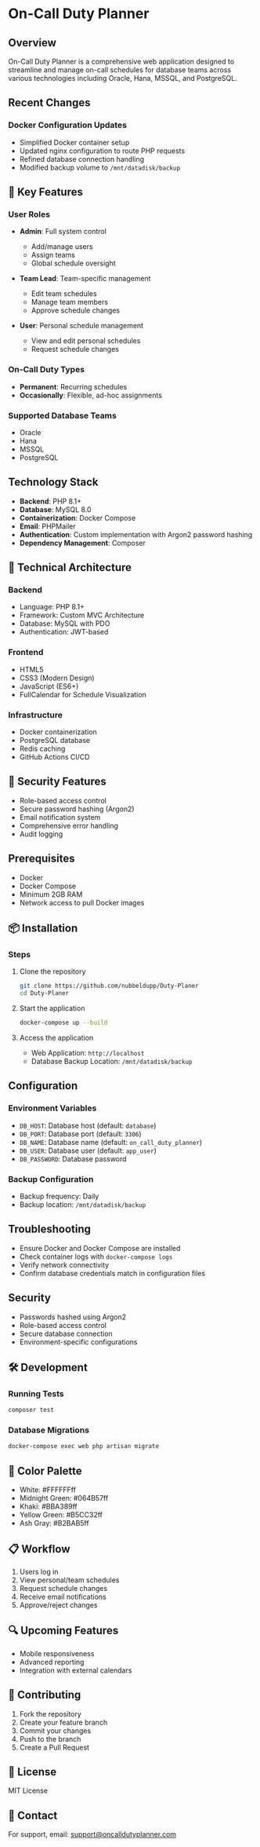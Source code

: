 # On-Call Duty Planner

## Overview
On-Call Duty Planner is a comprehensive web application designed to streamline and manage on-call schedules for database teams across various technologies including Oracle, Hana, MSSQL, and PostgreSQL.

## Recent Changes

### Docker Configuration Updates
- Simplified Docker container setup
- Updated nginx configuration to route PHP requests
- Refined database connection handling
- Modified backup volume to `/mnt/datadisk/backup`

## 🌟 Key Features

### User Roles
- **Admin**: Full system control
  - Add/manage users
  - Assign teams
  - Global schedule oversight

- **Team Lead**: Team-specific management
  - Edit team schedules
  - Manage team members
  - Approve schedule changes

- **User**: Personal schedule management
  - View and edit personal schedules
  - Request schedule changes

### On-Call Duty Types
- **Permanent**: Recurring schedules
- **Occasionally**: Flexible, ad-hoc assignments

### Supported Database Teams
- Oracle
- Hana
- MSSQL
- PostgreSQL

## Technology Stack

- **Backend**: PHP 8.1+
- **Database**: MySQL 8.0
- **Containerization**: Docker Compose
- **Email**: PHPMailer
- **Authentication**: Custom implementation with Argon2 password hashing
- **Dependency Management**: Composer

## 🚀 Technical Architecture

### Backend
- Language: PHP 8.1+
- Framework: Custom MVC Architecture
- Database: MySQL with PDO
- Authentication: JWT-based

### Frontend
- HTML5
- CSS3 (Modern Design)
- JavaScript (ES6+)
- FullCalendar for Schedule Visualization

### Infrastructure
- Docker containerization
- PostgreSQL database
- Redis caching
- GitHub Actions CI/CD

## 🔐 Security Features
- Role-based access control
- Secure password hashing (Argon2)
- Email notification system
- Comprehensive error handling
- Audit logging

## Prerequisites

- Docker
- Docker Compose
- Minimum 2GB RAM
- Network access to pull Docker images

## 📦 Installation

### Steps
1. Clone the repository
   ```bash
   git clone https://github.com/nubbeldupp/Duty-Planer
   cd Duty-Planer
   ```

2. Start the application
   ```bash
   docker-compose up --build
   ```

3. Access the application
   - Web Application: `http://localhost`
   - Database Backup Location: `/mnt/datadisk/backup`

## Configuration

### Environment Variables
- `DB_HOST`: Database host (default: `database`)
- `DB_PORT`: Database port (default: `3306`)
- `DB_NAME`: Database name (default: `on_call_duty_planner`)
- `DB_USER`: Database user (default: `app_user`)
- `DB_PASSWORD`: Database password

### Backup Configuration
- Backup frequency: Daily
- Backup location: `/mnt/datadisk/backup`

## Troubleshooting

- Ensure Docker and Docker Compose are installed
- Check container logs with `docker-compose logs`
- Verify network connectivity
- Confirm database credentials match in configuration files

## Security

- Passwords hashed using Argon2
- Role-based access control
- Secure database connection
- Environment-specific configurations

## 🛠 Development

### Running Tests
```bash
composer test
```

### Database Migrations
```bash
docker-compose exec web php artisan migrate
```

## 🌈 Color Palette
- White: #FFFFFFff
- Midnight Green: #064B57ff
- Khaki: #BBA389ff
- Yellow Green: #B5CC32ff
- Ash Gray: #B2BAB5ff

## 📋 Workflow
1. Users log in
2. View personal/team schedules
3. Request schedule changes
4. Receive email notifications
5. Approve/reject changes

## 🔍 Upcoming Features
- Mobile responsiveness
- Advanced reporting
- Integration with external calendars

## 🤝 Contributing
1. Fork the repository
2. Create your feature branch
3. Commit your changes
4. Push to the branch
5. Create a Pull Request

## 📄 License
MIT License

## 📧 Contact
For support, email: support@oncalldutyplanner.com
